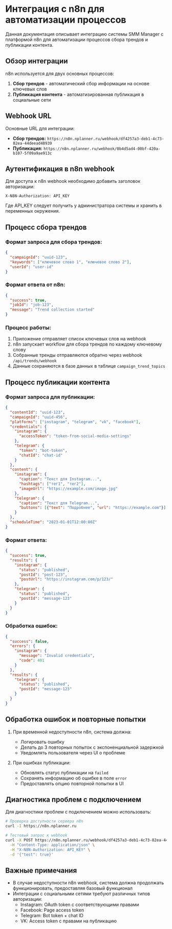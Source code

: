 # Интеграция с n8n для автоматизации процессов

Данная документация описывает интеграцию системы SMM Manager с платформой n8n для автоматизации процессов сбора трендов и публикации контента.

## Обзор интеграции

n8n используется для двух основных процессов:
1. **Сбор трендов** - автоматический сбор информации на основе ключевых слов
2. **Публикация контента** - автоматизированная публикация в социальные сети

## Webhook URL

Основные URL для интеграции:
- **Сбор трендов:** `https://n8n.nplanner.ru/webhook/df4257a3-deb1-4c73-82ea-44deead48939`
- **Публикация:** `https://n8n.nplanner.ru/webhook/0b4d5ad4-00bf-420a-b107-5f09a9ae913c`

## Аутентификация в n8n webhook

Для доступа к n8n webhook необходимо добавить заголовок авторизации:

```
X-N8N-Authorization: API_KEY
```

Где API_KEY следует получить у администратора системы и хранить в переменных окружения.

## Процесс сбора трендов

### Формат запроса для сбора трендов:

```json
{
  "campaignId": "uuid-123",
  "keywords": ["ключевое слово 1", "ключевое слово 2"],
  "userId": "user-id"
}
```

### Формат ответа от n8n:

```json
{
  "success": true,
  "jobId": "job-123",
  "message": "Trend collection started"
}
```

### Процесс работы:

1. Приложение отправляет список ключевых слов на webhook
2. n8n запускает workflow для сбора трендов по каждому ключевому слову
3. Собранные тренды отправляются обратно через webhook `/api/trends/webhook`
4. Данные сохраняются в базе данных в таблице `campaign_trend_topics`

## Процесс публикации контента

### Формат запроса для публикации:

```json
{
  "contentId": "uuid-123",
  "campaignId": "uuid-456",
  "platforms": ["instagram", "telegram", "vk", "facebook"],
  "credentials": {
    "instagram": {
      "accessToken": "token-from-social-media-settings"
    },
    "telegram": {
      "token": "bot-token",
      "chatId": "chat-id"
    }
  },
  "content": {
    "instagram": {
      "caption": "Текст для Instagram...",
      "hashtags": ["тег1", "тег2"],
      "imageUrl": "https://example.com/image.jpg"
    },
    "telegram": {
      "caption": "Текст для Telegram...",
      "buttons": [{"text": "Подробнее", "url": "https://example.com"}]
    }
  },
  "scheduleTime": "2023-01-01T12:00:00Z"
}
```

### Формат ответа:

```json
{
  "success": true,
  "results": {
    "instagram": {
      "status": "published",
      "postId": "post-123",
      "postUrl": "https://instagram.com/p/123/"
    },
    "telegram": {
      "status": "published",
      "postId": "message-123"
    }
  }
}
```

### Обработка ошибок:

```json
{
  "success": false,
  "errors": {
    "instagram": {
      "message": "Invalid credentials",
      "code": 401
    }
  },
  "results": {
    "telegram": {
      "status": "published",
      "postId": "message-123"
    }
  }
}
```

## Обработка ошибок и повторные попытки

1. При временной недоступности n8n, система должна:
   - Логировать ошибку
   - Делать до 3 повторных попыток с экспоненциальной задержкой
   - Уведомлять пользователя через UI о проблеме
   
2. При ошибках публикации:
   - Обновлять статус публикации на `failed`
   - Сохранять информацию об ошибке в поле `error`
   - Предоставлять опцию повторной попытки в UI

## Диагностика проблем с подключением

Для диагностики проблем с подключением можно использовать:

```bash
# Проверка доступности сервера n8n
curl -I https://n8n.nplanner.ru

# Тестовый запрос к webhook
curl -X POST https://n8n.nplanner.ru/webhook/df4257a3-deb1-4c73-82ea-44deead48939 \
  -H "Content-Type: application/json" \
  -H "X-N8N-Authorization: API_KEY" \
  -d '{"test": true}'
```

## Важные примечания

- В случае недоступности n8n webhook, система должна продолжать функционировать, предоставляя базовый функционал
- Интеграции с социальными сетями требуют различных типов авторизации:
  - Instagram: OAuth token с соответствующими правами
  - Facebook: Page access token
  - Telegram: Bot token + chat ID
  - VK: Access token с правами на публикацию